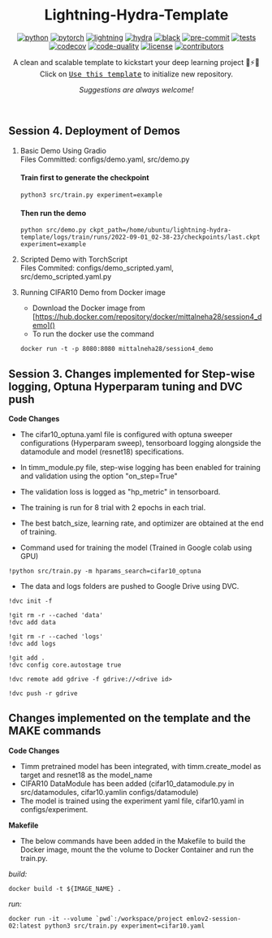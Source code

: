 <div align="center">

# Lightning-Hydra-Template

[![python](https://img.shields.io/badge/-Python_3.7_%7C_3.8_%7C_3.9_%7C_3.10-blue?logo=python&logoColor=white)](https://github.com/pre-commit/pre-commit)
[![pytorch](https://img.shields.io/badge/PyTorch_1.8+-ee4c2c?logo=pytorch&logoColor=white)](https://pytorch.org/get-started/locally/)
[![lightning](https://img.shields.io/badge/-Lightning_1.6+-792ee5?logo=pytorchlightning&logoColor=white)](https://pytorchlightning.ai/)
[![hydra](https://img.shields.io/badge/Config-Hydra_1.2-89b8cd)](https://hydra.cc/)
[![black](https://img.shields.io/badge/Code%20Style-Black-black.svg?labelColor=gray)](https://black.readthedocs.io/en/stable/)
[![pre-commit](https://img.shields.io/badge/Pre--commit-enabled-brightgreen?logo=pre-commit&logoColor=white)](https://github.com/pre-commit/pre-commit)
[![tests](https://github.com/ashleve/lightning-hydra-template/actions/workflows/test.yml/badge.svg)](https://github.com/ashleve/lightning-hydra-template/actions/workflows/test.yml)
[![codecov](https://codecov.io/gh/ashleve/lightning-hydra-template/branch/main/graph/badge.svg)](https://codecov.io/gh/ashleve/lightning-hydra-template)
[![code-quality](https://github.com/ashleve/lightning-hydra-template/actions/workflows/code-quality-main.yaml/badge.svg)](https://github.com/ashleve/lightning-hydra-template/actions/workflows/code-quality-main.yaml)
[![license](https://img.shields.io/badge/License-MIT-green.svg?labelColor=gray)](https://github.com/ashleve/lightning-hydra-template#license)
[![contributors](https://img.shields.io/github/contributors/ashleve/lightning-hydra-template.svg)](https://github.com/ashleve/lightning-hydra-template/graphs/contributors)

<!-- <a href="https://www.python.org/"><img alt="Python" src="https://img.shields.io/badge/-Python 3.7+-blue?style=for-the-badge&logo=python&logoColor=white"></a> -->

<!-- <a href="https://pytorch.org/get-started/locally/"><img alt="PyTorch" src="https://img.shields.io/badge/-PyTorch 1.8+-ee4c2c?style=for-the-badge&logo=pytorch&logoColor=white"></a>
<a href="https://pytorchlightning.ai/"><img alt="Lightning" src="https://img.shields.io/badge/-Lightning 1.6+-792ee5?style=for-the-badge&logo=pytorchlightning&logoColor=white"></a>
<a href="https://hydra.cc/"><img alt="Config: hydra" src="https://img.shields.io/badge/config-hydra 1.2-89b8cd?style=for-the-badge&labelColor=gray"></a>
<a href="https://black.readthedocs.io/en/stable/"><img alt="Code style: black" src="https://img.shields.io/badge/code%20style-black-black.svg?style=for-the-badge&labelColor=gray"></a> -->

A clean and scalable template to kickstart your deep learning project 🚀⚡🔥<br>
Click on [<kbd>Use this template</kbd>](https://github.com/ashleve/lightning-hydra-template/generate) to initialize new repository.

_Suggestions are always welcome!_

</div>

<br>

## Session 4. Deployment of Demos
1. Basic Demo Using Gradio<br>
    Files Committed: configs/demo.yaml, src/demo.py

    #### Train first to generate the checkpoint
    ```
    python3 src/train.py experiment=example
    ```
    #### Then run the demo
    ```
    python src/demo.py ckpt_path=/home/ubuntu/lightning-hydra-template/logs/train/runs/2022-09-01_02-38-23/checkpoints/last.ckpt experiment=example
    ```
2. Scripted Demo with TorchScript<br>
    Files Commited: configs/demo_scripted.yaml, src/demo_scripted.yaml.py

3. Running CIFAR10 Demo from Docker image
    - Download the Docker image from [https://hub.docker.com/repository/docker/mittalneha28/session4_demo]()
    - To run the docker use the command
    ```
    docker run -t -p 8080:8080 mittalneha28/session4_demo
    ```

## Session 3. Changes implemented for Step-wise logging, Optuna Hyperparam tuning and DVC push

**Code Changes**

- The cifar10_optuna.yaml file is configured with optuna sweeper configurations (Hyperparam sweep), tensorboard logging alongside the datamodule and model (resnet18) specifications.
- In timm_module.py file, step-wise logging has been enabled for training and validation using the option "on_step=True"
- The validation loss is logged as "hp_metric" in tensorboard.
- The training is run for 8 trial with 2 epochs in each trial.
- The best batch_size, learning rate, and optimizer are obtained at the end of training.

- Command used for training the model (Trained in Google colab using GPU)

```
!python src/train.py -m hparams_search=cifar10_optuna 
```

- The data and logs folders are pushed to Google Drive using DVC.

```
!dvc init -f

!git rm -r --cached 'data'
!dvc add data

!git rm -r --cached 'logs'
!dvc add logs

!git add .
!dvc config core.autostage true

!dvc remote add gdrive -f gdrive://<drive id>

!dvc push -r gdrive
```

## Changes implemented on the template and the MAKE commands

**Code Changes**

- Timm pretrained model has been integrated, with timm.create_model as target and resnet18 as the model_name
- CIFAR10 DataModule has been added (cifar10_datamodule.py in src/datamodules, cifar10.yamlin configs/datamodule)
- The model is trained using the experiment yaml file, cifar10.yaml in configs/experiment.

**Makefile**

- The below commands have been added in the Makefile to build the Docker image, mount the the volume to Docker Container and run the train.py.

_build:_

```
docker build -t ${IMAGE_NAME} .
```

_run:_

```
docker run -it --volume `pwd`:/workspace/project emlov2-session-02:latest python3 src/train.py experiment=cifar10.yaml
```
